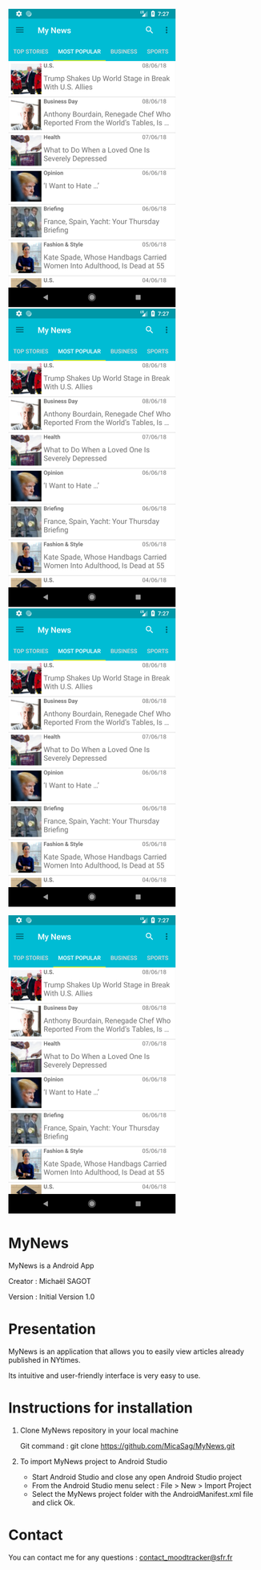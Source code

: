 ![Top Stories List](/app/src/main/res/drawable/top_stories_list.png)
![MyNews Img](/app/src/main/res/drawable/top_stories_list.png)
![MyNews Img](/app/src/main/res/drawable/top_stories_list.png)

![MyNews Img](/app/src/main/res/drawable/top_stories_list.png)

# MyNews

MyNews is a Android App

Creator : Michaël SAGOT 

Version : Initial Version 1.0


# Presentation

MyNews is an application that allows you to easily view articles already published in NYtimes.

Its intuitive and user-friendly interface is very easy to use.
 


# Instructions for installation


1. Clone MyNews repository in your local machine

    Git command : git clone https://github.com/MicaSag/MyNews.git


2. To import MyNews project to Android Studio 

	* Start Android Studio and close any open Android Studio project
	* From the Android Studio menu select : File > New > Import Project
	* Select the MyNews project folder with the AndroidManifest.xml file and click Ok. 



# Contact

You can contact me for any questions : contact_moodtracker@sfr.fr
